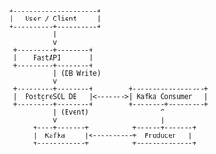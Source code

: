       +---------------------+
      |   User / Client     |
      +----------+----------+
                 |
                 v
       +---------+--------+
       |    FastAPI       |
       +---------+--------+
                 | (DB Write)
                 v
       +---------+--------+         +------------------+
       |  PostgreSQL DB   |<------->| Kafka Consumer   |
       +---------+--------+         +--------+---------+
                 | (Event)                  ^
                 v                          |
            +----+-------+           +------+-------+
            |  Kafka     |<----------+  Producer   |
            +------------+           +--------------+
